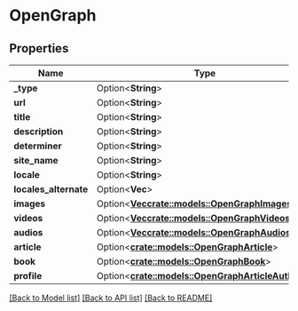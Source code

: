 # OpenGraph

## Properties

Name | Type | Description | Notes
------------ | ------------- | ------------- | -------------
**_type** | Option<**String**> |  | [optional]
**url** | Option<**String**> |  | [optional]
**title** | Option<**String**> |  | [optional]
**description** | Option<**String**> |  | [optional]
**determiner** | Option<**String**> |  | [optional]
**site_name** | Option<**String**> |  | [optional]
**locale** | Option<**String**> |  | [optional]
**locales_alternate** | Option<**Vec<String>**> |  | [optional]
**images** | Option<[**Vec<crate::models::OpenGraphImages>**](OpenGraph_images.md)> |  | [optional]
**videos** | Option<[**Vec<crate::models::OpenGraphVideos>**](OpenGraph_videos.md)> |  | [optional]
**audios** | Option<[**Vec<crate::models::OpenGraphAudios>**](OpenGraph_audios.md)> |  | [optional]
**article** | Option<[**crate::models::OpenGraphArticle**](OpenGraph_article.md)> |  | [optional]
**book** | Option<[**crate::models::OpenGraphBook**](OpenGraph_book.md)> |  | [optional]
**profile** | Option<[**crate::models::OpenGraphArticleAuthors**](OpenGraph_article_authors.md)> |  | [optional]

[[Back to Model list]](../README.md#documentation-for-models) [[Back to API list]](../README.md#documentation-for-api-endpoints) [[Back to README]](../README.md)


